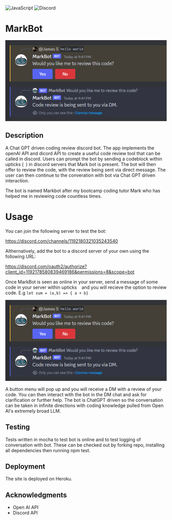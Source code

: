 ![JavaScript](https://img.shields.io/badge/node-%23323330.svg?style=for-the-badge&logo=node&logoColor=%23F7DF1E)
![Discord](https://img.shields.io/discord/:1192180321035243540)

# MarkBot

![Cockney Chat GPT Clone](screenshot.png)

## Description

A Chat GPT driven coding review discord bot. The app implements the openAI API and dicord API to create a useful code review tool that can be called in discord. Users can prompt the bot by sending a codeblock within upticks (` `) in discord servers that Mark bot is present. The bot will then offer to review the code, with the review being sent via direct message. The user can then continue to the converation with bot via Chat GPT driven interaction.

The bot is named Markbot after my bootcamp coding tutor Mark who has helped me in reviewing code countless times.

# Usage

You can join the following server to test the bot:

https://discord.com/channels/1192180321035243540

Althernatively, add the bot to a discord server of your own using the following URL:

https://discord.com/oauth2/authorize?client_id=1192178580839469186&permissions=8&scope=bot

Once MarkBot is seen as online in your server, send a message of some code in your server within upticks ` ` and you will recieve the option to review code. E.g `let sum = (a,b) => { a + b}`

![Cockney Chat GPT Clone](screenshot.png)

A button menu will pop up and you will receive a DM with a review of your code. You can then interact with the bot in the DM chat and ask for clarification or further help. The bot is ChatGPT driven so the conversation can be taken in infinite directions with coding knowledge pulled from Open AI's extremely broad LLM.

## Testing

Tests written in mocha to test bot is online and to test logging of conversation with bot. These can be checked out by forking repo, installing all dependencies then running npm test.

## Deployment

The site is deployed on Heroku.

## Acknowledgments

- Open AI API
- Discord API
